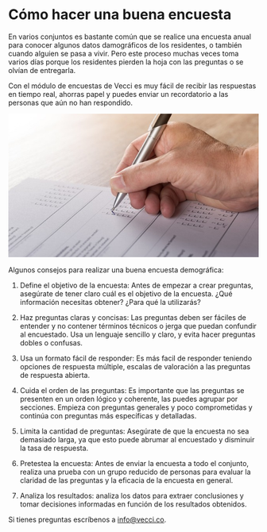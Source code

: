 <meta name="date" content="2022-7-9" />
<meta name="author" content="Camilo Ortegón" />
<meta name="pp" content="https://avatars.githubusercontent.com/u/6712411?v=4" />
<meta name="language" content="es" />
<meta name="topic" content="Comunidades" />
<meta name="image" content="https://raw.githubusercontent.com/cjortegon/vecci.co/master/blog/images/poll.jpg">

# Cómo hacer una buena encuesta

En varios conjuntos es bastante común que se realice una encuesta anual para conocer algunos datos damográficos de los residentes, o también cuando alguien se pasa a vivir. Pero este proceso muchas veces toma varios días porque los residentes pierden la hoja con las preguntas o se olvían de entregarla.

Con el módulo de encuestas de Vecci es muy fácil de recibir las respuestas en tiempo real, ahorras papel y puedes enviar un recordatorio a las personas que aún no han respondido.

![80;;c](https://raw.githubusercontent.com/cjortegon/vecci.co/master/blog/images/poll.jpg)

Algunos consejos para realizar una buena encuesta demográfica:

1. Define el objetivo de la encuesta: Antes de empezar a crear preguntas, asegúrate de tener claro cuál es el objetivo de la encuesta. ¿Qué información necesitas obtener? ¿Para qué la utilizarás?

2. Haz preguntas claras y concisas: Las preguntas deben ser fáciles de entender y no contener términos técnicos o jerga que puedan confundir al encuestado. Usa un lenguaje sencillo y claro, y evita hacer preguntas dobles o confusas.

3. Usa un formato fácil de responder: Es más facil de responder teniendo opciones de respuesta múltiple, escalas de valoración a las preguntas de respuesta abierta.

4. Cuida el orden de las preguntas: Es importante que las preguntas se presenten en un orden lógico y coherente, las puedes agrupar por secciones. Empieza con preguntas generales y poco comprometidas y continúa con preguntas más específicas y detalladas.

5. Limita la cantidad de preguntas: Asegúrate de que la encuesta no sea demasiado larga, ya que esto puede abrumar al encuestado y disminuir la tasa de respuesta.

6. Pretestea la encuesta: Antes de enviar la encuesta a todo el conjunto, realiza una prueba con un grupo reducido de personas para evaluar la claridad de las preguntas y la eficacia de la encuesta en general.

7. Analiza los resultados: analiza los datos para extraer conclusiones y tomar decisiones informadas en función de los resultados obtenidos.

Si tienes preguntas escríbenos a [info@vecci.co](mailto:info@vecci.co).

